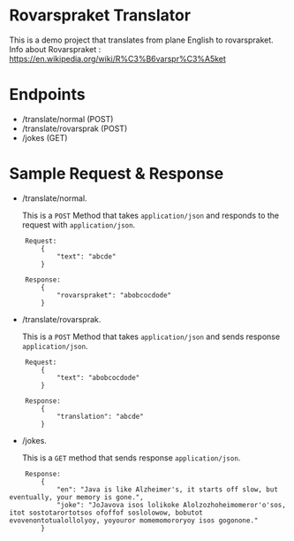 # Rovarspraket Translator
This is a demo project that translates from plane English to rovarspraket.
Info about Rovarspraket : https://en.wikipedia.org/wiki/R%C3%B6varspr%C3%A5ket


# Endpoints
* /translate/normal  (POST)
* /translate/rovarsprak   (POST)
* /jokes (GET)
# Sample Request & Response
* /translate/normal.

  This is a `POST` Method that takes `application/json` and responds to the request with `application/json`.


```
    Request:
        {
            "text": "abcde"
        }
```
```
    Response:
        {
            "rovarspraket": "abobcocdode"
        }
```

* /translate/rovarsprak.

  This is a `POST` Method that takes `application/json` and sends response `application/json`.


```
    Request:
        {
            "text": "abobcocdode"
        }
```
```
    Response:
        {
            "translation": "abcde"
        }
```

* /jokes.

  This is a `GET` method that sends response `application/json`.

```
    Response:
        {
            "en": "Java is like Alzheimer's, it starts off slow, but eventually, your memory is gone.",
            "joke": "JoJavova isos lolikoke Alolzozhoheimomeror'o'sos, itot sostotarortotsos ofoffof soslolowow, bobutot evovenontotualollolyoy, yoyouror momemomororyoy isos gogonone."
        }
```